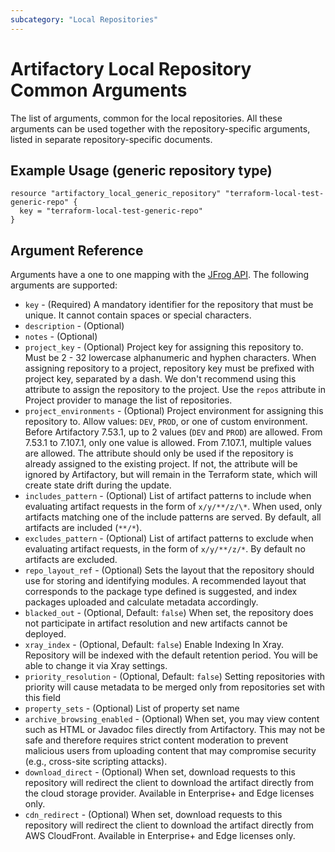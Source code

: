 ```yaml
---
subcategory: "Local Repositories"
---
```

# Artifactory Local Repository Common Arguments

The list of arguments, common for the local repositories. All these arguments can be used together with the
repository-specific arguments, listed in separate repository-specific documents.   


## Example Usage (generic repository type)

```hcl
resource "artifactory_local_generic_repository" "terraform-local-test-generic-repo" {
  key = "terraform-local-test-generic-repo"
}
```

## Argument Reference

Arguments have a one to one mapping with the [JFrog API](https://www.jfrog.com/confluence/display/RTF/Repository+Configuration+JSON).
The following arguments are supported:

* `key` - (Required) A mandatory identifier for the repository that must be unique. It cannot contain spaces or special characters.
* `description` - (Optional)
* `notes` - (Optional)
* `project_key` - (Optional) Project key for assigning this repository to. Must be 2 - 32 lowercase alphanumeric and hyphen characters. When assigning repository to a project, repository key must be prefixed with project key, separated by a dash. We don't recommend using this attribute to assign the repository to the project. Use the `repos` attribute in Project provider to manage the list of repositories.
* `project_environments` - (Optional) Project environment for assigning this repository to. Allow values: `DEV`, `PROD`, or one of custom environment.
  Before Artifactory 7.53.1, up to 2 values (`DEV` and `PROD`) are allowed. From 7.53.1 to 7.107.1, only one value is allowed. From 7.107.1, multiple values are allowed.
  The attribute should only be used if the repository is already assigned to the existing project. If not, the attribute will be ignored by Artifactory, but will remain in the Terraform state, which will create state drift during the update.
* `includes_pattern` - (Optional) List of artifact patterns to include when evaluating artifact requests in the form
of `x/y/**/z/\*`. When used, only artifacts matching one of the include patterns are served. By default, all artifacts are included (`**/*`).
* `excludes_pattern` - (Optional) List of artifact patterns to exclude when evaluating artifact requests, in the form
of `x/y/**/z/*`. By default no artifacts are excluded.
* `repo_layout_ref` - (Optional) Sets the layout that the repository should use for storing and identifying modules.
  A recommended layout that corresponds to the package type defined is suggested, and index packages uploaded and calculate metadata accordingly.
* `blacked_out` - (Optional, Default: `false`) When set, the repository does not participate in artifact resolution and
new artifacts cannot be deployed.
* `xray_index` - (Optional, Default: `false`) Enable Indexing In Xray. Repository will be indexed with the default
retention period. You will be able to change it via Xray settings.
* `priority_resolution` - (Optional, Default: `false`) Setting repositories with priority will cause metadata to be
merged only from repositories set with this field
* `property_sets` - (Optional) List of property set name
* `archive_browsing_enabled` - (Optional) When set, you may view content such as HTML or Javadoc files directly from
Artifactory. This may not be safe and therefore requires strict content moderation to prevent malicious users from
uploading content that may compromise security (e.g., cross-site scripting attacks).
* `download_direct` - (Optional) When set, download requests to this repository will redirect the client to download
the artifact directly from the cloud storage provider. Available in Enterprise+ and Edge licenses only.
* `cdn_redirect` - (Optional) When set, download requests to this repository will redirect the client to download
the artifact directly from AWS CloudFront. Available in Enterprise+ and Edge licenses only.
